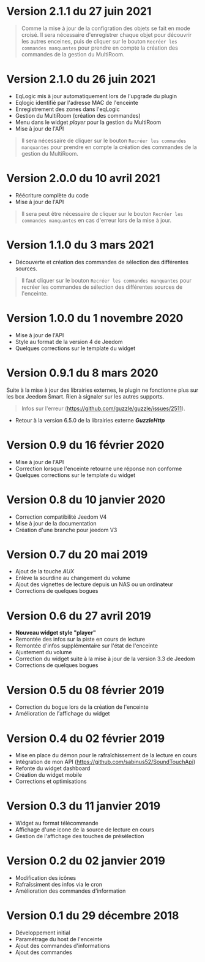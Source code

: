 # Version 2.1.1 du 27 juin 2021

> Comme la mise à jour de la configration des objets se fait en mode croisé. Il sera nécessaire d'enregistrer chaque objet pour découvrir les autres enceines, puis de cliquer sur le bouton `Recréer les commandes manquantes` pour prendre en compte la création des commandes de la gestion du MultiRoom.


# Version 2.1.0 du 26 juin 2021

- EqLogic mis à jour automatiquement lors de l'upgrade du plugin
- Eqlogic identifié par l'adresse MAC de l'enceinte
- Enregistrement des zones dans l'eqLogic
- Gestion du MultiRoom (création des commandes)
- Menu dans le widget *player* pour la gestion du MultiRoom
- Mise à jour de l'API
> Il sera nécessaire de cliquer sur le bouton `Recréer les commandes manquantes` pour prendre en compte la création des commandes de la gestion du MultiRoom.


# Version 2.0.0 du 10 avril 2021

- Réécriture complète du code
- Mise à jour de l'API
> Il sera peut être nécessaire de cliquer sur le bouton `Recréer les commandes manquantes` en cas d'erreur lors de la mise à jour.


# Version 1.1.0 du 3 mars 2021

- Découverte et création des commandes de sélection des différentes sources.
> Il faut cliquer sur le bouton `Recréer les commandes manquantes` pour recréer les commandes de sélection des différentes sources de l'enceinte.


# Version 1.0.0 du 1 novembre 2020

- Mise à jour de l'API
- Style au format de la version 4 de Jeedom
- Quelques corrections sur le template du widget


# Version 0.9.1 du 8 mars 2020

Suite à la mise à jour des librairies externes, le plugin ne fonctionne plus sur les box Jeedom Smart. Rien à signaler sur les autres supports.
> Infos sur l'erreur (https://github.com/guzzle/guzzle/issues/2511).

- Retour à la version 6.5.0 de la librairies externe ***GuzzleHttp***


# Version 0.9 du 16 février 2020

- Mise à jour de l'API
- Correction lorsque l'enceinte retourne une réponse non conforme
- Quelques corrections sur le template du widget


# Version 0.8 du 10 janvier 2020

- Correction compatibilité Jeedom V4
- Mise à jour de la documentation
- Création d'une branche pour jeedom V3


# Version 0.7 du 20 mai 2019

- Ajout de la touche *AUX*
- Enlève la sourdine au changement du volume
- Ajout des vignettes de lecture depuis un NAS ou un ordinateur
- Corrections de quelques bogues


# Version 0.6 du 27 avril 2019

- **Nouveau widget style "player"**
- Remontée des infos sur la piste en cours de lecture
- Remontée d'infos supplémentaire sur l'état de l'enceinte
- Ajustement du volume
- Correction du widget suite à la mise à jour de la version 3.3 de Jeedom
- Corrections de quelques bogues


# Version 0.5 du 08 février 2019

- Correction du bogue lors de la création de l'enceinte
- Amélioration de l'affichage du widget


# Version 0.4 du 02 février 2019

- Mise en place du démon pour le rafraîchissement de la lecture en cours
- Intégration de mon API (https://github.com/sabinus52/SoundTouchApi)
- Refonte du widget dashboard
- Création du widget mobile
- Corrections et optimisations


# Version 0.3 du 11 janvier 2019

- Widget au format télécommande
- Affichage d'une icone de la source de lecture en cours
- Gestion de l'affichage des touches de présélection


# Version 0.2 du 02 janvier 2019

- Modification des icônes
- Rafraîssiment des infos via le cron
- Amélioration des commandes d'information


# Version 0.1 du 29 décembre 2018

- Développement initial
- Paramétrage du host de l'enceinte
- Ajout des commandes d'informations
- Ajout des commandes
